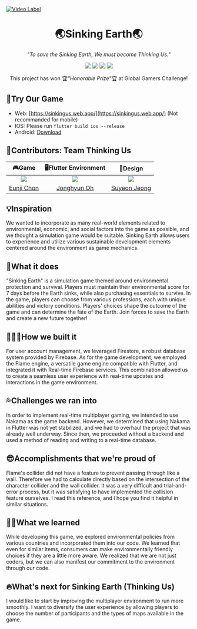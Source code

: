 [![Video Label](https://github.com/Thinking-Earth/sinkingus/assets/61264183/fd646b5c-75f8-4a78-ab6d-9c80be952e67)](https://youtu.be/SKkGWU1vBoI?si=Iyx2Lv9GUNbfZxlN)
<h1 align="center">🌏Sinking Earth🌏</h1>
<p align="center"><i>"To save the Sinking Earth, We must become Thinking Us."</i></p>
<div align="center">
<img src="https://img.shields.io/badge/Version-v2.0.0-version?style=flat&color=%23EA4335"/>
<img src="https://img.shields.io/badge/devpost-Global_Gamers_Challenge-devpost?style=flat&logo=devpost&logoColor=devpost&color=%23003E54"/>
<img src="https://img.shields.io/badge/Flutter-v3.19-flutter?style=flat&logo=flutter&color=%2302569B"/>
<img src="https://img.shields.io/badge/Firebase-Google_Firebase-firebase?style=flat&logo=firebase&color=%23FFCA28"/>
<!--img src="https://img.shields.io/badge/Google-Sponsored%20by%20google-google?style=flat&logo=google&color=%234285F4"/-->
</div>
<p align="center">This project has won 🏆<i>"Honorable Prize"</i>🏆 at Global Gamers Challenge!</p>

## 🔗Try Our Game
- Web: [https://sinkingus.web.app/](https://sinkingus.web.app/) (Not recommanded for mobile)
- IOS: Please run ```flutter build ios --release```
- Android: [Download](https://firebasestorage.googleapis.com/v0/b/sinkingus.appspot.com/o/apk%2Fapp-release.apk?alt=media&token=64137e94-4c2e-4914-b8f2-4d6719f808dc)

## 👥Contributors: Team Thinking Us
|🎮Game|🖥️Flutter Environment|🎨Design|
|:---:|:---:|:---:|
|<img src="https://github.com/eunjijeon11.png">|<img src="https://github.com/fivebellhyun.png">|<img src="https://github.com/sy318.png">|
|[Eunji Chon](https://github.com/eunjijeon11)|[Jonghyun Oh](https://github.com/fivebellhyun)|[Suyeon Jeong](https://github.com/sy318)|

## 💡Inspiration
We wanted to incorporate as many real-world elements related to environmental, economic, and social factors into the game as possible, and we thought a simulation game would be suitable. Sinking Earth allows users to experience and utilize various sustainable development elements centered around the environment as game mechanics.

## 🌱What it does
"Sinking Earth" is a simulation game themed around environmental protection and survival. Players must maintain their environmental score for 7 days before the Earth sinks, while also purchasing essentials to survive. In the game, players can choose from various professions, each with unique abilities and victory conditions. Players' choices shape the outcome of the game and can determine the fate of the Earth. Join forces to save the Earth and create a new future together!

## 👩🏻‍💻How we built it
For user account management, we leveraged Firestore, a robust database system provided by Firebase. As for the game development, we employed the Flame engine, a versatile game engine compatible with Flutter, and integrated it with Real-time Firebase services. This combination allowed us to create a seamless user experience with real-time updates and interactions in the game environment.

## 💦Challenges we ran into
In order to implement real-time multiplayer gaming, we intended to use Nakama as the game backend. However, we determined that using Nakama in Flutter was not yet stabilized, and we had to overhaul the project that was already well underway. Since then, we proceeded without a backend and used a method of reading and writing to a real-time database.

## 😎Accomplishments that we're proud of
Flame's collider did not have a feature to prevent passing through like a wall. Therefore we had to calculate directly based on the intersection of the character collider and the wall collider. It was a very difficult and trial-and-error process, but it was satisfying to have implemented the collision feature ourselves. I read this reference, and I hope you find it helpful in similar situations.

## 👍🏻What we learned
While developing this game, we explored environmental policies from various countries and incorporated them into our code. We learned that even for similar items, consumers can make environmentally friendly choices if they are a little more aware. We realized that we are not just coders, but we can also manifest our commitment to the environment through our code.

## 🔥What's next for Sinking Earth (Thinking Us)
I would like to start by improving the multiplayer environment to run more smoothly. I want to diversify the user experience by allowing players to choose the number of participants and the types of maps available in the game.
